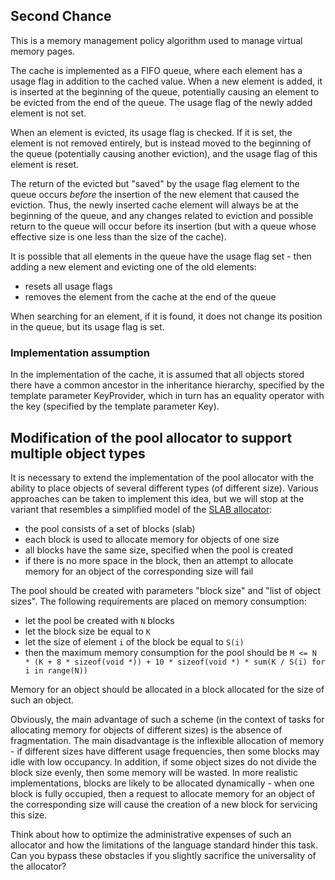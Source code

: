 ## Second Chance
This is a memory management policy algorithm used to manage virtual memory pages.

The cache is implemented as a FIFO queue, where each element has a usage flag in addition to the cached value. When a new element is added, it is inserted at the beginning of the queue, potentially causing an element to be evicted from the end of the queue. The usage flag of the newly added element is not set.

When an element is evicted, its usage flag is checked. If it is set, the element is not removed entirely, but is instead moved to the beginning of the queue (potentially causing another eviction), and the usage flag of this element is reset.

The return of the evicted but "saved" by the usage flag element to the queue occurs _before_ the insertion of the new element that caused the eviction.
Thus, the newly inserted cache element will always be at the beginning of the queue, and any changes related to eviction and possible return to the queue will occur before its insertion (but with a queue whose effective size is one less than the size of the cache).

It is possible that all elements in the queue have the usage flag set - then adding a new element and evicting one of the old elements:
* resets all usage flags
* removes the element from the cache at the end of the queue

When searching for an element, if it is found, it does not change its position in the queue, but its usage flag is set.

### Implementation assumption
In the implementation of the cache, it is assumed that all objects stored there have a common ancestor in the inheritance hierarchy, specified by the template parameter KeyProvider, which in turn has an equality operator with the key (specified by the template parameter Key).

## Modification of the pool allocator to support multiple object types

It is necessary to extend the implementation of the pool allocator with the ability to place objects of several different types (of different size).
Various approaches can be taken to implement this idea, but we will stop at the variant that resembles a simplified model of the [SLAB allocator](https://en.wikipedia.org/wiki/Slab_allocation):
* the pool consists of a set of blocks (slab)
* each block is used to allocate memory for objects of one size
* all blocks have the same size, specified when the pool is created
* if there is no more space in the block, then an attempt to allocate memory for an object of the corresponding size will fail

The pool should be created with parameters "block size" and "list of object sizes". The following requirements are placed on memory consumption:
* let the pool be created with `N` blocks
* let the block size be equal to `K`
* let the size of element `i` of the block be equal to `S(i)`
* then the maximum memory consumption for the pool should be `M <= N * (K + 8 * sizeof(void *)) + 10 * sizeof(void *) * sum(K / S(i) for i in range(N))`

Memory for an object should be allocated in a block allocated for the size of such an object.

Obviously, the main advantage of such a scheme (in the context of tasks for allocating memory for objects of different sizes) is the absence of fragmentation. The main disadvantage is the inflexible allocation of memory - if different sizes have different usage frequencies, then some blocks may idle with low occupancy.
In addition, if some object sizes do not divide the block size evenly, then some memory will be wasted.
In more realistic implementations, blocks are likely to be allocated dynamically - when one block is fully occupied, then a request to allocate memory for an object of the corresponding size will cause the creation of a new block for servicing this size.

Think about how to optimize the administrative expenses of such an allocator and how the limitations of the language standard hinder this task. Can you bypass these obstacles if you slightly sacrifice the universality of the allocator?
